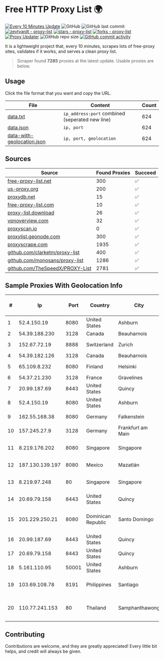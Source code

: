 
# Free HTTP Proxy List 🌍

[![Every 10 Minutes Update](https://github.com/mertguvencli/http-proxy-list/actions/workflows/main.yml/badge.svg?branch=main)](https://github.com/mertguvencli/http-proxy-list/actions/workflows/main.yml)
![GitHub](https://img.shields.io/github/license/mertguvencli/http-proxy-list)
![GitHub last commit](https://img.shields.io/github/last-commit/mertguvencli/http-proxy-list)
[![zevtyardt - proxy-list](https://img.shields.io/static/v1?label=zevtyardt&message=proxy-list&color=blue&logo=github)](https://github.com/zevtyardt/proxy-list "Go to GitHub repo")
[![stars - proxy-list](https://img.shields.io/github/stars/zevtyardt/proxy-list?style=social)](https://github.com/zevtyardt/proxy-list)
[![forks - proxy-list](https://img.shields.io/github/forks/zevtyardt/proxy-list?style=social)](https://github.com/zevtyardt/proxy-list)
[![Proxy Updater](https://github.com/zevtyardt/proxy-list/workflows/Proxy%20Updater/badge.svg)](https://github.com/zevtyardt/proxy-list/actions?query=workflow:"Proxy+Updater")
![GitHub repo size](https://img.shields.io/github/repo-size/zevtyardt/proxy-list)
[![GitHub commit activity](https://img.shields.io/github/commit-activity/m/zevtyardt/proxy-list?logo=commits)](https://github.com/zevtyardt/proxy-list/commits/main)

It is a lightweight project that, every 10 minutes, scrapes lots of free-proxy sites, validates if it works, and serves a clean proxy list.

> Scraper found **7285** proxies at the latest update. Usable proxies are below.

## Usage

Click the file format that you want and copy the URL.

|File|Content|Count|
|----|-------|-----|
|[data.txt](https://raw.githubusercontent.com/mertguvencli/http-proxy-list/main/proxy-list/data.txt)|`ip_address:port` combined (seperated new line)|624|
|[data.json](https://raw.githubusercontent.com/mertguvencli/http-proxy-list/main/proxy-list/data.json)|`ip, port`|624|
|[data-with-geolocation.json](https://raw.githubusercontent.com/mertguvencli/http-proxy-list/main/proxy-list/data-with-geolocation.json)|`ip, port, geolocation`|624|

## Sources

|Source|Found Proxies|Succeed|
|------|-------------|-------|
|[free-proxy-list.net](https://free-proxy-list.net)|300|✅|
|[us-proxy.org](https://www.us-proxy.org)|200|✅|
|[proxydb.net](http://proxydb.net)|15|✅|
|[free-proxy-list.com](https://free-proxy-list.com/?page=&port=&type%5B%5D=http&type%5B%5D=https&up_time=0&search=Search)|10|✅|
|[proxy-list.download](https://www.proxy-list.download/HTTP)|26|✅|
|[vpnoverview.com](https://vpnoverview.com/privacy/anonymous-browsing/free-proxy-servers)|32|✅|
|[proxyscan.io](https://www.proxyscan.io)|0|✅|
|[proxylist.geonode.com](https://proxylist.geonode.com/api/proxy-list?limit=300&page=1&sort_by=lastChecked&sort_type=desc&protocols=http,https)|300|✅|
|[proxyscrape.com](https://api.proxyscrape.com/v2/?request=displayproxies&protocol=http&timeout=10000&country=all&ssl=all&anonymity=all)|1935|✅|
|[github.com/clarketm/proxy-list](https://raw.githubusercontent.com/clarketm/proxy-list/master/proxy-list-raw.txt)|400|✅|
|[github.com/monosans/proxy-list](https://raw.githubusercontent.com/monosans/proxy-list/main/proxies/http.txt)|1286|✅|
|[github.com/TheSpeedX/PROXY-List](https://raw.githubusercontent.com/TheSpeedX/PROXY-List/master/http.txt)|2781|✅|


## Sample Proxies With Geolocation Info

|#|Ip|Port|Country|City|Internet Service Provider|
|-|--|----|-------|----|-------------------------|
|1|52.4.150.19|8080|United States|Ashburn|Amazon.com, Inc.|
|2|54.39.188.230|3128|Canada|Beauharnois|OVH SAS|
|3|152.67.72.19|8888|Switzerland|Zurich|Oracle Corporation|
|4|54.39.182.126|3128|Canada|Beauharnois|OVH SAS|
|5|65.109.8.232|8080|Finland|Helsinki|Hetzner Online GmbH|
|6|54.37.21.230|3128|France|Gravelines|OVH SAS|
|7|20.99.187.69|8443|United States|Quincy|Microsoft Corporation|
|8|52.4.150.19|8080|United States|Ashburn|Amazon.com, Inc.|
|9|162.55.168.38|8080|Germany|Falkenstein|Hetzner Online GmbH|
|10|157.245.27.9|3128|Germany|Frankfurt am Main|DigitalOcean, LLC|
|11|8.219.176.202|8080|Singapore|Singapore|Alibaba (US) Technology Co., Ltd.|
|12|187.130.139.197|8080|Mexico|Mazatlán|Uninet S.A. de C.V.|
|13|8.219.97.248|80|Singapore|Singapore|Alibaba (US) Technology Co., Ltd.|
|14|20.69.79.158|8443|United States|Quincy|Microsoft Corporation|
|15|201.229.250.21|8080|Dominican Republic|Santo Domingo|Compañía Dominicana de Teléfonos S. A.|
|16|20.99.187.69|8443|United States|Quincy|Microsoft Corporation|
|17|20.69.79.158|8443|United States|Quincy|Microsoft Corporation|
|18|5.161.110.95|50001|United States|Ashburn|Hetzner Online GmbH|
|19|103.69.108.78|8191|Philippines|Santiago|CITI Cableworld Inc.|
|20|110.77.241.153|80|Thailand|Samphanthawong|CAT Telecom Public Company Limited|



## Contributing

Contributions are welcome, and they are greatly appreciated! Every
little bit helps, and credit will always be given.

